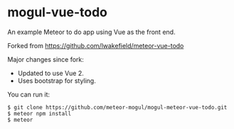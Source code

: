 # mogul-vue-todo

An example Meteor to do app using Vue as the front end.

Forked from https://github.com/lwakefield/meteor-vue-todo

Major changes since fork:
* Updated to use Vue 2.
* Uses bootstrap for styling.

You can run it:

```
$ git clone https://github.com/meteor-mogul/mogul-meteor-vue-todo.git
$ meteor npm install
$ meteor
```
